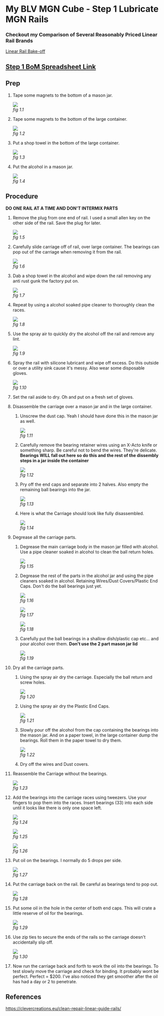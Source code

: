 # My BLV MGN Cube - Step 1 Lubricate MGN Rails

### Checkout my Comparison of Several Reasonably Priced Linear Rail Brands

[Linear Rail Bake-off](../../notes/linear-rail-bakeoff.md)

## [Step 1 BoM Spreadsheet Link](https://docs.google.com/spreadsheets/d/e/2PACX-1vTVx7BvB3V7CozF2l4eWkNntWrHSjOawmrsi_bRSVxQLIGVlfZTYEGp8a6fHpENV6hV2cn9PrDLHHl0/pubhtml?gid=2107061638&single=true)

## Prep

1. Tape some magnets to the bottom of a mason jar.

    ![](img/01-MagnetsOnMason.JPG)\
    *fig 1.1*

1. Tape some magnets to the bottom of the large container.

    ![](img/01-MagnetsOnPyrex.JPG)\
    *fig 1.2*

3. Put a shop towel in the bottom of the large container.

    ![](img/01-ShopTowelOnPyrex.JPG)\
    *fig 1.3*

4. Put the alcohol in a mason jar.

    ![](img/01-AlcoholInJar.JPG)\
    *fig 1.4*

## Procedure

**DO ONE RAIL AT A TIME AND DON'T INTERMIX PARTS**

1. Remove the plug from one end of rail. I used a small allen key on the other side of the rail. Save the plug for later.

    ![](img/01-RemovePlugs.JPG)\
    *fig 1.5*

2. Carefully slide carriage off of rail, over large container. The bearings can pop out of the carriage when removing it from the rail.

    ![](img/01-RemoveCarriage.JPG)\
    *fig 1.6*

3. Dab a shop towel in the alcohol and wipe down the rail removing any anti rust gunk the factory put on.

    ![](img/01-DegreaseRails.JPG)\
    *fig 1.7*

4. Repeat by using a alcohol soaked pipe cleaner to thoroughly clean the races.

    ![](img/01-CleanBearingRaceWPipeCleaner.JPG)\
    *fig 1.8*

5. Use the spray air to quickly dry the alcohol off the rail and remove any lint.

    ![](img/01-SprayAirOnRail.JPG)\
    *fig 1.9*

6. Spray the rail with silicone lubricant and wipe off excess. Do this outside or over a utility sink cause it's messy. Also wear some disposable gloves.

    ![](img/01-SiliconeSprayOnRail.JPG)\
    *fig 1.10*

7. Set the rail aside to dry. Oh and put on a fresh set of gloves.

8. Disassemble the carriage over a mason jar and in the large container.

    1. Unscrew the dust cap. Yeah I should have done this in the mason jar as well.

        ![](img/01-UnscrewDustCap.JPG)\
        *fig 1.11*

    2. Carefully remove the bearing retainer wires using an X-Acto knife or something sharp. Be careful not to bend the wires. They're delicate.
       **Bearings WILL fall out here so do this and the rest of the dissembly steps in a jar inside the container**

        ![](img/01-RemoveWires.JPG)\
        *fig 1.12*

    3. Pry off the end caps and separate into 2 halves. Also empty the remaining ball bearings into the jar.

        ![](img/01-EndCaps.JPG)\
        *fig 1.13*

    4. Here is what the Carriage should look like fully disassembled.

        ![](img/01-CarriageParts.JPG)\
        *fig 1.14*

9. Degrease all the carriage parts.
    1. Degrease the main carriage body in the mason jar filled with alcohol. Use a pipe cleaner soaked in alcohol to clean the ball return holes.

        ![](img/01-DegreaseCarriage.JPG)\
        *fig 1.15*

    2. Degrease the rest of the parts in the alcohol jar and using the pipe cleaners soaked in alcohol. Retaining Wires/Dust Covers/Plastic End Caps. Don't do the ball bearings just yet.

        ![](img/01-DegreaseEndCap.JPG)\
        *fig 1.16*

        ![](img/01-DegreaseEndCap2.JPG)\
        *fig 1.17*

        ![](img/01-DegreaseDustCap.JPG)\
        *fig 1.18*

    3. Carefully put the ball bearings in a shallow dish/plastic cap etc... and pour alcohol over them. **Don't use the 2 part mason jar lid**

        ![](img/01-DegreaseBearings.JPG)\
        *fig 1.19*

10. Dry all the carriage parts.
    1. Using the spray air dry the carriage. Especially the ball return and screw holes.

        ![](img/01-DryCarriage.JPG)\
        *fig 1.20*

    2. Using the spray air dry the Plastic End Caps.

        ![](img/01-DryEndPlugs.JPG)\
        *fig 1.21*

    3. Slowly pour off the alcohol from the cap containing the bearings into the mason jar. And on a paper towel, in the large container dump the bearings. Roll them in the paper towel to dry them.

        ![](img/01-DryBearings.JPG)\
        *fig 1.22*

    4. Dry off the wires and Dust covers.

11. Reassemble the Carriage without the bearings.

    ![](img/01-ReassembledCarriage.JPG)\
    *fig 1.23*

12. Add the bearings into the carriage races using tweezers. Use your fingers to pop them into the races. Insert bearings (33) into each side until it looks like there is only one space left.

    ![](img/01-BearingsWTweezers.JPG)\
    *fig 1.24*

    ![](img/01-PushBearings.JPG)\
    *fig 1.25*

    ![](img/01-FullBearings.JPG)\
    *fig 1.26*

13. Put oil on the bearings. I normally do 5 drops per side.

    ![](img/01-LubeBearings.JPG)\
    *fig 1.27*

14. Put the carriage back on the rail. Be careful as bearings tend to pop out.

    ![](img/01-RemoveCarriage.JPG)\
    *fig 1.28*

15. Put some oil in the hole in the center of both end caps. This will crate a little reserve of oil for the bearings.

    ![](img/01-OilFiller.JPG)\
    *fig 1.29*

16. Use zip ties to secure the ends of the rails so the carriage doesn't accidentally slip off.

    ![](img/01-ZipTiedRail.JPG)\
    *fig 1.30*

17. Now run the carriage back and forth to work the oil into the bearings. To test slowly move the carriage and check for binding. It probably wont be perfect. Perfect = $200. I've also noticed they get smoother after the oil has had a day or 2 to penetrate.

## References

https://clevercreations.eu/clean-repair-linear-guide-rails/
